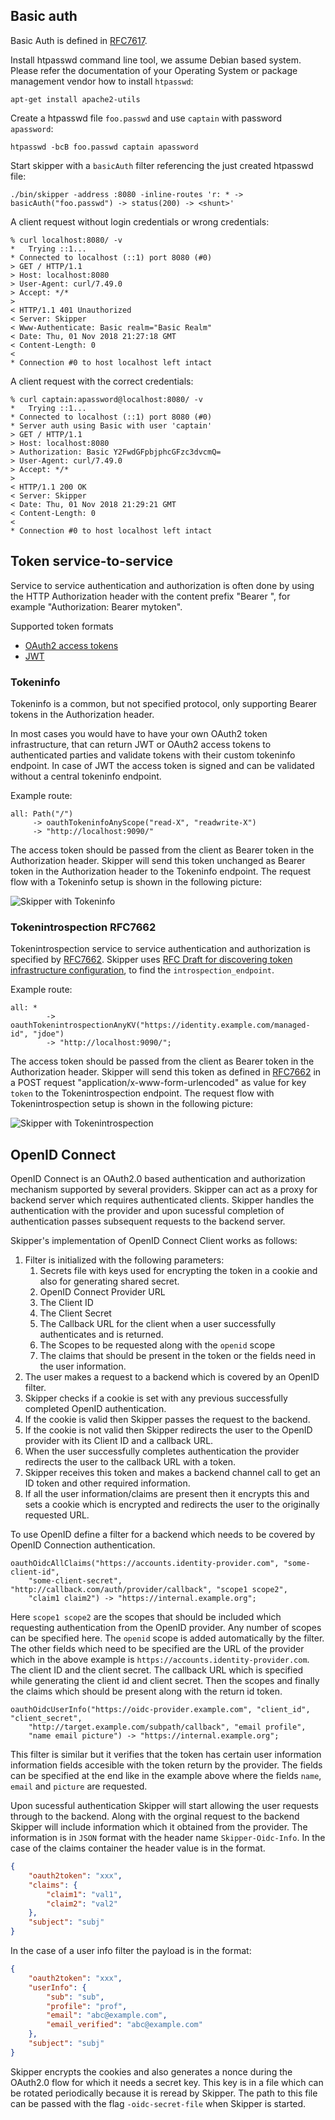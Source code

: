 ## Basic auth

Basic Auth is defined in [RFC7617](https://tools.ietf.org/html/rfc7617).

Install htpasswd command line tool, we assume Debian based
system. Please refer the documentation of your Operating System or
package management vendor how to install `htpasswd`:

```
apt-get install apache2-utils
```

Create a htpasswd file `foo.passwd` and use `captain` with password `apassword`:

```
htpasswd -bcB foo.passwd captain apassword
```

Start skipper with a `basicAuth` filter referencing the just created
htpasswd file:

```
./bin/skipper -address :8080 -inline-routes 'r: * -> basicAuth("foo.passwd") -> status(200) -> <shunt>'
```

A client request without login credentials or wrong credentials:

```
% curl localhost:8080/ -v
*   Trying ::1...
* Connected to localhost (::1) port 8080 (#0)
> GET / HTTP/1.1
> Host: localhost:8080
> User-Agent: curl/7.49.0
> Accept: */*
>
< HTTP/1.1 401 Unauthorized
< Server: Skipper
< Www-Authenticate: Basic realm="Basic Realm"
< Date: Thu, 01 Nov 2018 21:27:18 GMT
< Content-Length: 0
<
* Connection #0 to host localhost left intact

```

A client request with the correct credentials:

```
% curl captain:apassword@localhost:8080/ -v
*   Trying ::1...
* Connected to localhost (::1) port 8080 (#0)
* Server auth using Basic with user 'captain'
> GET / HTTP/1.1
> Host: localhost:8080
> Authorization: Basic Y2FwdGFpbjphcGFzc3dvcmQ=
> User-Agent: curl/7.49.0
> Accept: */*
>
< HTTP/1.1 200 OK
< Server: Skipper
< Date: Thu, 01 Nov 2018 21:29:21 GMT
< Content-Length: 0
<
* Connection #0 to host localhost left intact
```

## Token service-to-service

Service to service authentication and authorization is often done by
using the HTTP Authorization header with the content prefix "Bearer ",
for example "Authorization: Bearer mytoken".

Supported token formats

- [OAuth2 access tokens](https://tools.ietf.org/html/rfc6750)
- [JWT](https://tools.ietf.org/html/rfc7519)

### Tokeninfo

Tokeninfo is a common, but not specified protocol, only supporting
Bearer tokens in the Authorization header.

In most cases you would have to have your own OAuth2 token
infrastructure, that can return JWT or OAuth2 access tokens to authenticated parties
and validate tokens with their custom tokeninfo endpoint. In case of
JWT the access token is signed and can be validated without a central
tokeninfo endpoint.

Example route:


```
all: Path("/")
     -> oauthTokeninfoAnyScope("read-X", "readwrite-X")
     -> "http://localhost:9090/"
```

The access token should be passed from the client as Bearer token in
the Authorization header. Skipper will send this token unchanged as
Bearer token in the Authorization header to the Tokeninfo endpoint.
The request flow with a Tokeninfo setup is shown in the following
picture:

![Skipper with Tokeninfo](../img/svc-to-svc-tokeninfo.svg)

### Tokenintrospection RFC7662

Tokenintrospection service to service authentication and authorization
is specified by [RFC7662](https://tools.ietf.org/html/rfc7662).
Skipper uses [RFC Draft for discovering token infrastructure
configuration](https://tools.ietf.org/html/draft-ietf-oauth-discovery-06),
to find the `introspection_endpoint`.

Example route:


```
all: *
        -> oauthTokenintrospectionAnyKV("https://identity.example.com/managed-id", "jdoe")
        -> "http://localhost:9090/";
```

The access token should be passed from the client as Bearer token in
the Authorization header. Skipper will send this token as
defined in [RFC7662](https://tools.ietf.org/html/rfc7662#section-2.1)
in a POST request "application/x-www-form-urlencoded" as value for key
`token` to the Tokenintrospection endpoint.
The request flow with Tokenintrospection setup is shown in the
following picture:

![Skipper with Tokenintrospection](../img/svc-to-svc-tokenintrospection.svg)

## OpenID Connect

OpenID Connect is an OAuth2.0 based authentication and authorization mechanism supported by
several providers. Skipper can act as a proxy for backend server which requires authenticated clients.
Skipper handles the authentication with the provider and upon sucessful completion of authentication
passes subsequent requests to the backend server.

Skipper's implementation of OpenID Connect Client works as follows:

1. Filter is initialized with the following parameters:
    1. Secrets file with keys used for encrypting the token in a cookie and also for generating shared secret.
    2. OpenID Connect Provider URL
    3. The Client ID
    4. The Client Secret
    5. The Callback URL for the client when a user successfully authenticates and is
        returned.
    6. The Scopes to be requested along with the `openid` scope
    7. The claims that should be present in the token or the fields need in the user
        information.
2. The user makes a request to a backend which is covered by an OpenID filter.
3. Skipper checks if a cookie is set with any previous successfully completed OpenID authentication.
4. If the cookie is valid then Skipper passes the request to the backend.
5. If the cookie is not valid then Skipper redirects the user to the OpenID provider with its Client ID and a callback URL.
6. When the user successfully completes authentication the provider redirects the user to the callback URL with a token.
7. Skipper receives this token and makes a backend channel call to get an ID token
    and other required information.
8. If all the user information/claims are present then it encrypts this and sets a cookie
    which is encrypted and redirects the user to the originally requested URL.
    
To use OpenID define a filter for a backend which needs to be covered by OpenID Connection authentication.

```
oauthOidcAllClaims("https://accounts.identity-provider.com", "some-client-id",
    "some-client-secret", "http://callback.com/auth/provider/callback", "scope1 scope2",
    "claim1 claim2") -> "https://internal.example.org";
```

Here `scope1 scope2` are the scopes that should be included which requesting authentication from the OpenID provider.
Any number of scopes can be specified here. The `openid` scope is added automatically by the filter. The other fields
which need to be specified are the URL of the provider which in the above example is
`https://accounts.identity-provider.com`. The client ID and the client secret. The callback URL which is specified
while generating the client id and client secret. Then the scopes and finally the claims which should be present along
with the return id token.

```
oauthOidcUserInfo("https://oidc-provider.example.com", "client_id", "client_secret",
    "http://target.example.com/subpath/callback", "email profile", 
    "name email picture") -> "https://internal.example.org";
```

This filter is similar but it verifies that the token has certain user information
information fields accesible with the token return by the provider. The fields can
be specified at the end like in the example above where the fields `name`, `email`
and `picture` are requested.

Upon sucessful authentication Skipper will start allowing the user requests through
to the backend. Along with the orginal request to the backend Skipper will include
information which it obtained from the provider. The information is in `JSON` format
with the header name `Skipper-Oidc-Info`. In the case of the claims container the
header value is in the format.

```json
{
    "oauth2token": "xxx",
    "claims": {
        "claim1": "val1",
        "claim2": "val2"
    },
    "subject": "subj"
}
```

In the case of a user info filter the payload is in the format:

```json
{
    "oauth2token": "xxx",
    "userInfo": {
        "sub": "sub",
        "profile": "prof",
        "email": "abc@example.com",
        "email_verified": "abc@example.com"
    },
    "subject": "subj"
}
```

Skipper encrypts the cookies and also generates a nonce during the OAuth2.0 flow
for which it needs a secret key. This key is in a file which can be rotated periodically
because it is reread by Skipper. The path to this file can be passed with the flag
`-oidc-secret-file` when Skipper is started.

